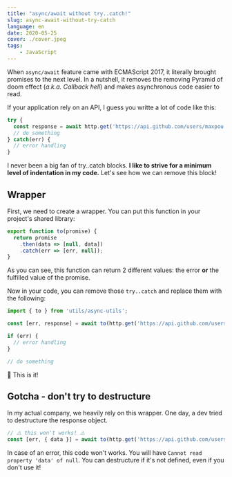 ```yaml
---
title: "async/await without try..catch!"
slug: async-await-without-try-catch
language: en
date: 2020-05-25
cover: ./cover.jpeg
tags: 
    - JavaScript
---
```


When `async/await` feature came with ECMAScript 2017, it literally brought promises to the next level.
In a nutshell, it removes the removing Pyramid of doom effect (*a.k.a. Callback hell*) and makes asynchronous code easier to read.

If your application rely on an API, I guess you writte a lot of code like this:

```js
try {
  const response = await http.get('https://api.github.com/users/maxpou')
  // do something
} catch(err) {
  // error handling
}
```

I never been a big fan of try..catch blocks. **I like to strive for a minimum level of indentation in my code.**
Let's see how we can remove this block!


## Wrapper

First, we need to create a wrapper. You can put this function in your project's shared library:

```js
export function to(promise) {
  return promise
    .then(data => [null, data])
    .catch(err => [err, null]);
}
```

As you can see, this function can return 2 different values: the error **or** the fulfilled value of the promise. 

Now in your code, you can remove those `try..catch` and replace them with the following:

```js
import { to } from 'utils/async-utils';

const [err, response] = await to(http.get('https://api.github.com/users/maxpou'))

if (err) {
  // error handling
}

// do something
```

🎉 This is it!


## Gotcha - don't try to destructure

In my actual company, we heavily rely on this wrapper. One day, a dev tried to destructure the response object.

```js
// ⚠️ this won't works! ⚠️
const [err, { data }] = await to(http.get('https://api.github.com/users/maxpou'))
```

In case of an error, this code won't works. You will have `Cannot read property 'data' of null`. You can destructure if it's not defined, even if you don't use it!